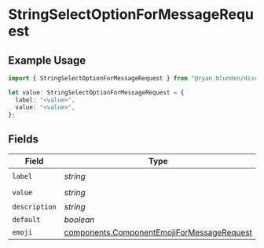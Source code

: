 # StringSelectOptionForMessageRequest

## Example Usage

```typescript
import { StringSelectOptionForMessageRequest } from "@ryan.blunden/discord-sdk/models/components";

let value: StringSelectOptionForMessageRequest = {
  label: "<value>",
  value: "<value>",
};
```

## Fields

| Field                                                                                                    | Type                                                                                                     | Required                                                                                                 | Description                                                                                              |
| -------------------------------------------------------------------------------------------------------- | -------------------------------------------------------------------------------------------------------- | -------------------------------------------------------------------------------------------------------- | -------------------------------------------------------------------------------------------------------- |
| `label`                                                                                                  | *string*                                                                                                 | :heavy_check_mark:                                                                                       | N/A                                                                                                      |
| `value`                                                                                                  | *string*                                                                                                 | :heavy_check_mark:                                                                                       | N/A                                                                                                      |
| `description`                                                                                            | *string*                                                                                                 | :heavy_minus_sign:                                                                                       | N/A                                                                                                      |
| `default`                                                                                                | *boolean*                                                                                                | :heavy_minus_sign:                                                                                       | N/A                                                                                                      |
| `emoji`                                                                                                  | [components.ComponentEmojiForMessageRequest](../../models/components/componentemojiformessagerequest.md) | :heavy_minus_sign:                                                                                       | N/A                                                                                                      |